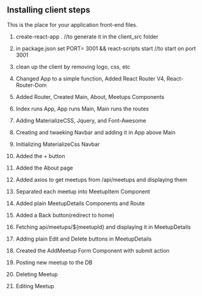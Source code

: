 ## Installing client steps
This is the place for your application front-end files.

1. create-react-app .    //to generate it in the client_src folder

2. in package.json set PORT= 3001 && react-scripts start //to start on port 3001

3. clean up the client by removing logo, css, etc

4. Changed App to a simple function, Added React Router V4, React-Router-Dom

5. Added Router, Created Main, About, Meetups Components

6. Index runs App, App runs Main, Main runs the routes 

7. Adding MaterializeCSS, Jquery, and Font-Awesome

8. Creating and twaeking Navbar and adding it in App above Main

9. Initializing MaterializeCss Navbar

10. Added the + button

11. Added the About page

12. Added axios to get meetups from /api/meetups and displaying them

13. Separated each meetup into MeetupItem Component

14. Added plain MeetupDetails Components and Route

15. Added a Back button(redirect to home)

16. Fetching api/meetups/${meetupId} and displaying it in MeetupDetails

17. Adding plain Edit and Delete buttons in MeetupDetails

18. Created the AddMeetup Form Component with submit action

19. Posting new meetup to the DB

20. Deleting Meetup

21. Editing Meetup
